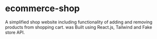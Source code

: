 # ecommerce-shop

A simplified shop website including functionality of adding and removing products from shopping cart.
was Built using React.js, Tailwind and Fake store API.
